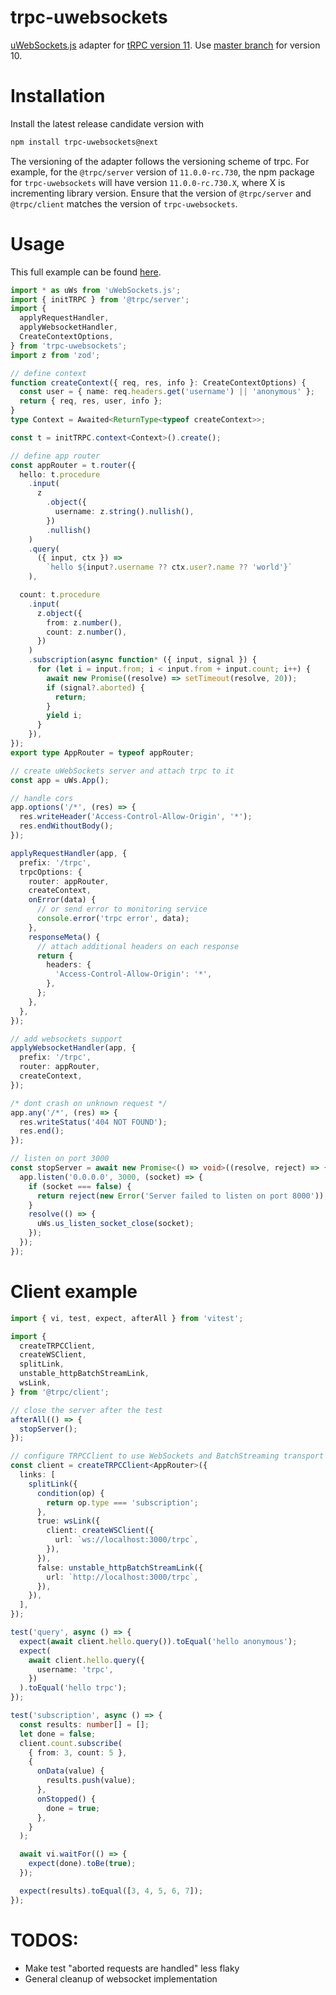 # trpc-uwebsockets

[uWebSockets.js](https://github.com/uNetworking/uWebSockets.js) adapter for [tRPC version 11](https://trpc.io/). Use [master branch](https://github.com/romanzy313/trpc-uwebsockets/tree/master) for version 10.

# Installation

Install the latest release candidate version with

```bash
npm install trpc-uwebsockets@next
```

The versioning of the adapter follows the versioning scheme of trpc. For example, for the `@trpc/server` version of `11.0.0-rc.730`, the npm package for `trpc-uwebsockets` will have version `11.0.0-rc.730.X`, where X is incrementing library version. Ensure that the version of `@trpc/server` and `@trpc/client` matches the version of `trpc-uwebsockets`.

# Usage

This full example can be found [here](/src/readme.spec.ts).

```ts
import * as uWs from 'uWebSockets.js';
import { initTRPC } from '@trpc/server';
import {
  applyRequestHandler,
  applyWebsocketHandler,
  CreateContextOptions,
} from 'trpc-uwebsockets';
import z from 'zod';

// define context
function createContext({ req, res, info }: CreateContextOptions) {
  const user = { name: req.headers.get('username') || 'anonymous' };
  return { req, res, user, info };
}
type Context = Awaited<ReturnType<typeof createContext>>;

const t = initTRPC.context<Context>().create();

// define app router
const appRouter = t.router({
  hello: t.procedure
    .input(
      z
        .object({
          username: z.string().nullish(),
        })
        .nullish()
    )
    .query(
      ({ input, ctx }) =>
        `hello ${input?.username ?? ctx.user?.name ?? 'world'}`
    ),

  count: t.procedure
    .input(
      z.object({
        from: z.number(),
        count: z.number(),
      })
    )
    .subscription(async function* ({ input, signal }) {
      for (let i = input.from; i < input.from + input.count; i++) {
        await new Promise((resolve) => setTimeout(resolve, 20));
        if (signal?.aborted) {
          return;
        }
        yield i;
      }
    }),
});
export type AppRouter = typeof appRouter;

// create uWebSockets server and attach trpc to it
const app = uWs.App();

// handle cors
app.options('/*', (res) => {
  res.writeHeader('Access-Control-Allow-Origin', '*');
  res.endWithoutBody();
});

applyRequestHandler(app, {
  prefix: '/trpc',
  trpcOptions: {
    router: appRouter,
    createContext,
    onError(data) {
      // or send error to monitoring service
      console.error('trpc error', data);
    },
    responseMeta() {
      // attach additional headers on each response
      return {
        headers: {
          'Access-Control-Allow-Origin': '*',
        },
      };
    },
  },
});

// add websockets support
applyWebsocketHandler(app, {
  prefix: '/trpc',
  router: appRouter,
  createContext,
});

/* dont crash on unknown request */
app.any('/*', (res) => {
  res.writeStatus('404 NOT FOUND');
  res.end();
});

// listen on port 3000
const stopServer = await new Promise<() => void>((resolve, reject) => {
  app.listen('0.0.0.0', 3000, (socket) => {
    if (socket === false) {
      return reject(new Error('Server failed to listen on port 8000'));
    }
    resolve(() => {
      uWs.us_listen_socket_close(socket);
    });
  });
});
```

# Client example

```ts
import { vi, test, expect, afterAll } from 'vitest';

import {
  createTRPCClient,
  createWSClient,
  splitLink,
  unstable_httpBatchStreamLink,
  wsLink,
} from '@trpc/client';

// close the server after the test
afterAll(() => {
  stopServer();
});

// configure TRPCClient to use WebSockets and BatchStreaming transport
const client = createTRPCClient<AppRouter>({
  links: [
    splitLink({
      condition(op) {
        return op.type === 'subscription';
      },
      true: wsLink({
        client: createWSClient({
          url: `ws://localhost:3000/trpc`,
        }),
      }),
      false: unstable_httpBatchStreamLink({
        url: `http://localhost:3000/trpc`,
      }),
    }),
  ],
});

test('query', async () => {
  expect(await client.hello.query()).toEqual('hello anonymous');
  expect(
    await client.hello.query({
      username: 'trpc',
    })
  ).toEqual('hello trpc');
});

test('subscription', async () => {
  const results: number[] = [];
  let done = false;
  client.count.subscribe(
    { from: 3, count: 5 },
    {
      onData(value) {
        results.push(value);
      },
      onStopped() {
        done = true;
      },
    }
  );

  await vi.waitFor(() => {
    expect(done).toBe(true);
  });

  expect(results).toEqual([3, 4, 5, 6, 7]);
});
```

# TODOS:
 - Make test "aborted requests are handled" less flaky
 - General cleanup of websocket implementation
